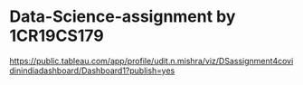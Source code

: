 # Data-Science-assignment by 1CR19CS179

https://public.tableau.com/app/profile/udit.n.mishra/viz/DSassignment4covidinindiadashboard/Dashboard1?publish=yes
